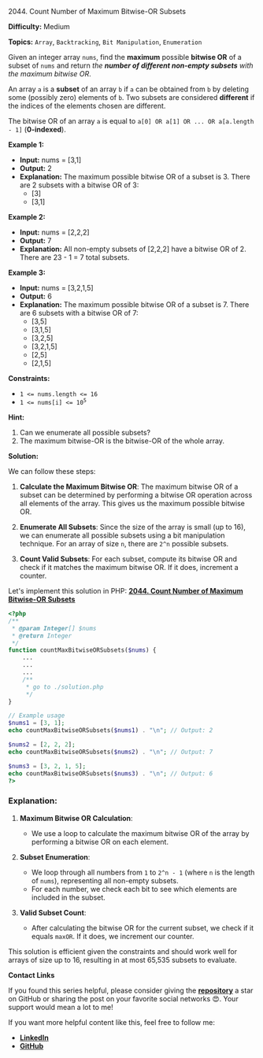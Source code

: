 2044\. Count Number of Maximum Bitwise-OR Subsets

**Difficulty:** Medium

**Topics:** `Array`, `Backtracking`, `Bit Manipulation`, `Enumeration`

Given an integer array `nums`, find the **maximum** possible **bitwise OR** of a subset of `nums` and return _the **number of different non-empty subsets** with the maximum bitwise OR_.

An array `a` is a **subset** of an array `b` if `a` can be obtained from `b` by deleting some (possibly zero) elements of `b`. Two subsets are considered **different** if the indices of the elements chosen are different.

The bitwise OR of an array `a` is equal to `a[0] OR a[1] OR ... OR a[a.length - 1]` (**0-indexed**).

**Example 1:**

- **Input:** nums = [3,1]
- **Output:** 2
- **Explanation:** The maximum possible bitwise OR of a subset is 3. There are 2 subsets with a bitwise OR of 3:
  - [3]
  - [3,1]

**Example 2:**

- **Input:** nums = [2,2,2]
- **Output:** 7
- **Explanation:** All non-empty subsets of [2,2,2] have a bitwise OR of 2. There are 23 - 1 = 7 total subsets.


**Example 3:**

- **Input:** nums = [3,2,1,5]
- **Output:** 6
- **Explanation:** The maximum possible bitwise OR of a subset is 7. There are 6 subsets with a bitwise OR of 7:
  - [3,5]
  - [3,1,5]
  - [3,2,5]
  - [3,2,1,5]
  - [2,5]
  - [2,1,5]



**Constraints:**

- `1 <= nums.length <= 16`
- <code>1 <= nums[i] <= 10<sup>5</sup></code>


**Hint:**
1. Can we enumerate all possible subsets?
2. The maximum bitwise-OR is the bitwise-OR of the whole array.



**Solution:**

We can follow these steps:

1. **Calculate the Maximum Bitwise OR**: The maximum bitwise OR of a subset can be determined by performing a bitwise OR operation across all elements of the array. This gives us the maximum possible bitwise OR.

2. **Enumerate All Subsets**: Since the size of the array is small (up to 16), we can enumerate all possible subsets using a bit manipulation technique. For an array of size `n`, there are `2^n` possible subsets.

3. **Count Valid Subsets**: For each subset, compute its bitwise OR and check if it matches the maximum bitwise OR. If it does, increment a counter.

Let's implement this solution in PHP: **[2044. Count Number of Maximum Bitwise-OR Subsets](https://github.com/mah-shamim/leet-code-in-php/tree/main/algorithms/002044-count-number-of-maximum-bitwise-or-subsets/solution.php)**

```php
<?php
/**
 * @param Integer[] $nums
 * @return Integer
 */
function countMaxBitwiseORSubsets($nums) {
    ...
    ...
    ...
    /**
     * go to ./solution.php
     */
}

// Example usage
$nums1 = [3, 1];
echo countMaxBitwiseORSubsets($nums1) . "\n"; // Output: 2

$nums2 = [2, 2, 2];
echo countMaxBitwiseORSubsets($nums2) . "\n"; // Output: 7

$nums3 = [3, 2, 1, 5];
echo countMaxBitwiseORSubsets($nums3) . "\n"; // Output: 6
?>
```

### Explanation:
1. **Maximum Bitwise OR Calculation**:
    - We use a loop to calculate the maximum bitwise OR of the array by performing a bitwise OR on each element.

2. **Subset Enumeration**:
    - We loop through all numbers from `1` to `2^n - 1` (where `n` is the length of `nums`), representing all non-empty subsets.
    - For each number, we check each bit to see which elements are included in the subset.

3. **Valid Subset Count**:
    - After calculating the bitwise OR for the current subset, we check if it equals `maxOR`. If it does, we increment our counter.

This solution is efficient given the constraints and should work well for arrays of size up to 16, resulting in at most 65,535 subsets to evaluate.

**Contact Links**

If you found this series helpful, please consider giving the **[repository](https://github.com/mah-shamim/leet-code-in-php)** a star on GitHub or sharing the post on your favorite social networks 😍. Your support would mean a lot to me!

If you want more helpful content like this, feel free to follow me:

- **[LinkedIn](https://www.linkedin.com/in/arifulhaque/)**
- **[GitHub](https://github.com/mah-shamim)**
